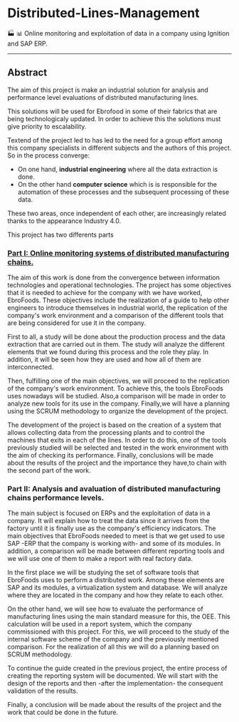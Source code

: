 # Distributed-Lines-Management

:factory: :bar_chart: Online monitoring and exploitation of data in a company using Ignition and SAP ERP.

---

## Abstract
The aim of this project is make an industrial solution for analysis and performance level evaluations of distributed manufacturing lines. 

This solutions will be used for Ebrofood in some of their fabrics that are being technologicaly updated. In order to achieve this the solutions must give priority to escalability.

Textend of the project led to has led to the need for a group effort among this company specialists
in different subjects and the authors of this project. So in the process converge: 
- On one hand, **industrial engineering** where all the data extraction is done.
- On the other hand **computer science** which is is responsible for the automation of these processes and the subsequent processing of these data.

These two areas, once independent of each other, are increasingly related thanks to the appearance
Industry 4.0.

This project has two differents parts

### [Part I: Online monitoring systems of distributed manufacturing chains.][link_partI]
The aim of this work is done from the convergence between information technologies and operational technologies. The project has some objectives that it is needed to achieve for the company with we have worked, EbroFoods. These objectives include the realization of a guide to help other engineers to introduce themselves in industrial world, the replication of the company's work environment and a comparison of the different tools that are being considered
for use it in the company.

First to all, a study will be done about the production process and the data extraction that are carried out in them. The study will analyze the different elements that we found during this process and the role they play. In addition, it will be seen how they are used and how all of them are interconnected.

Then, fulfilling one of the main objectives, we will proceed to the replication of the company's work environment. To achieve this, the tools EbroFoods uses nowadays will be studied. Also,a comparison will be made in order to analyze new tools for its use in the company. Finally,we will have a planning using the SCRUM methodology to organize the development of the project.

The development of the project is based on the creation of a system that allows collecting data from the processing plants and to control the machines that exits in each of the lines. In order to do this, one of the tools previously studied will be selected and tested in the work environment with the aim of checking its performance. Finally, conclusions will be made about the results of the project and the importance they have,to chain with the second part of the work.

### Part II: Analysis and avaluation of distributed manufacturing chains performance levels.
The main subject is focused on ERPs and the exploitation of data in a company. It will explain how to treat the data since it arrives from the factory until it is finally use as the company's efficiency indicators. The main objectives that EbroFoods needed to meet is that we get used to use SAP -ERP that the company is working with- and
some of its modules. In addition, a comparison will be made between different reporting tools and we will use one of them to make a report with real factory data.

In the first place we will be studying the set of software tools that EbroFoods uses to perform a distributed work. Among these elements are SAP and its modules, a virtualization system and database. We will analyze where they are located in the company and how they relate to each other.

On the other hand, we will see how to evaluate the performance of manufacturing lines using the main standard measure for this, the OEE. This calculation will be used in a report system, which the company commissioned with this project. For this, we will proceed to the study of the internal software scheme of the company and the previously mentioned comparison. For the realization of all this we will do a planning based on SCRUM methodology.

To continue the guide created in the previous project, the entire process of creating the reporting system will be documented. We will start with the design of the reports and then -after the implementation- the consequent validation of the results.

Finally, a conclusion will be made about the results of the project and the work that could be
done in the future.


[link_partI]: https://github.com/ibe16/Distributed-chains-monitoring

